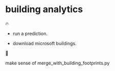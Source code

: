 # building analytics

🔥

- run a prediction.

- download microsoft buildings.

🚧

make sense of merge_with_building_footprints.py
